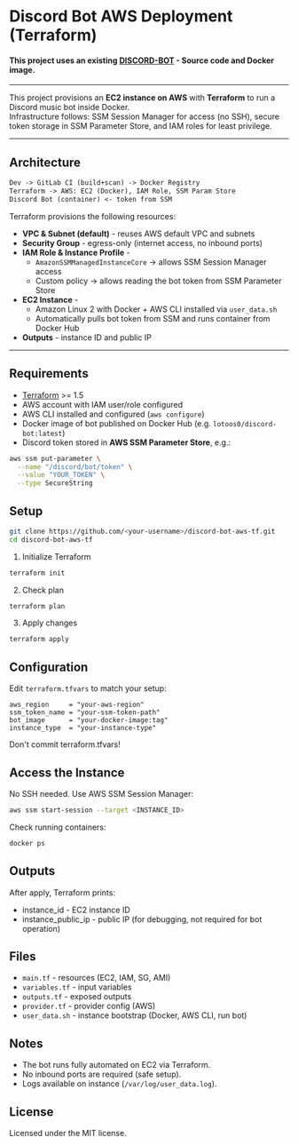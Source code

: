 # Discord Bot AWS Deployment (Terraform)

#### This project uses an existing [DISCORD-BOT](https://github.com/lotoos0/discord-bot)  - Source code and Docker image.
---
This project provisions an **EC2 instance on AWS** with **Terraform** to run a Discord music bot inside Docker.  
Infrastructure follows: SSM Session Manager for access (no SSH), secure token storage in SSM Parameter Store, and IAM roles for least privilege. 

---

## Architecture

```txt
Dev -> GitLab CI (build+scan) -> Docker Registry
Terraform -> AWS: EC2 (Docker), IAM Role, SSM Param Store
Discord Bot (container) <- token from SSM
```

Terraform provisions the following resources:

- **VPC & Subnet (default)** - reuses AWS default VPC and subnets  
- **Security Group** - egress-only (internet access, no inbound ports)  
- **IAM Role & Instance Profile** -  
  - `AmazonSSMManagedInstanceCore` -> allows SSM Session Manager access  
  - Custom policy -> allows reading the bot token from SSM Parameter Store  
- **EC2 Instance** -  
  - Amazon Linux 2 with Docker + AWS CLI installed via `user_data.sh`  
  - Automatically pulls bot token from SSM and runs container from Docker Hub  
- **Outputs** - instance ID and public IP

---

## Requirements

- [Terraform](https://www.terraform.io/downloads.html) >= 1.5  
- AWS account with IAM user/role configured  
- AWS CLI installed and configured (`aws configure`)  
- Docker image of bot published on Docker Hub (e.g. `lotoos0/discord-bot:latest`)  
- Discord token stored in **AWS SSM Parameter Store**, e.g.:  

```bash
aws ssm put-parameter \
  --name "/discord/bot/token" \
  --value "YOUR_TOKEN" \
  --type SecureString
```
## Setup 

```bash
git clone https://github.com/<your-username>/discord-bot-aws-tf.git
cd discord-bot-aws-tf
```
1. Initialize Terraform
```bash
terraform init
```
2. Check plan
```bash
terraform plan
```
3. Apply changes
```bash
terraform apply
```
## Configuration

Edit ```terraform.tfvars``` to match your setup:
```hcl
aws_region     = "your-aws-region"          
ssm_token_name = "your-ssm-token-path"      
bot_image      = "your-docker-image:tag"    
instance_type  = "your-instance-type"       
```
Don't commit terraform.tfvars!

## Access the Instance

No SSH needed. Use AWS SSM Session Manager:
```bash
aws ssm start-session --target <INSTANCE_ID>
```
Check running containers:
```bash
docker ps
```
## Outputs
After apply, Terraform prints:
- instance_id - EC2 instance ID
- instance_public_ip - public IP (for debugging, not required for bot operation)

## Files
- `main.tf` - resources (EC2, IAM, SG, AMI)
- `variables.tf` - input variables
- `outputs.tf` - exposed outputs
- `provider.tf` - provider config (AWS)
- `user_data.sh` - instance bootstrap (Docker, AWS CLI, run bot)

## Notes
- The bot runs fully automated on EC2 via Terraform.
- No inbound ports are required (safe setup).
- Logs available on instance (`/var/log/user_data.log`).

## License

Licensed under the MIT license.

